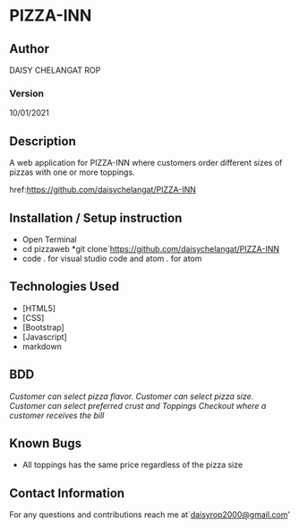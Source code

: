 # PIZZA-INN
## Author

DAISY CHELANGAT ROP

### Version
10/01/2021

## Description

 
A web application for PIZZA-INN where  customers order different sizes of pizzas with one or more toppings.


 href:https://github.com/daisychelangat/PIZZA-INN


## Installation / Setup instruction
* Open Terminal
* cd pizzaweb
*git clone`https://github.com/daisychelangat/PIZZA-INN
* code . for visual studio code and atom . for atom

## Technologies Used

* [HTML5]
* [CSS]
* [Bootstrap]
* [Javascript]
* markdown


## BDD
*Customer can select pizza flavor.*
*Customer can select pizza size.*
*Customer can select preferred crust and Toppings*
*Checkout where a customer receives the bill*

## Known Bugs

* All toppings has the same price regardless of the pizza size

## Contact Information

For any questions and contributions reach me at`daisyrop2000@gmail.com'
